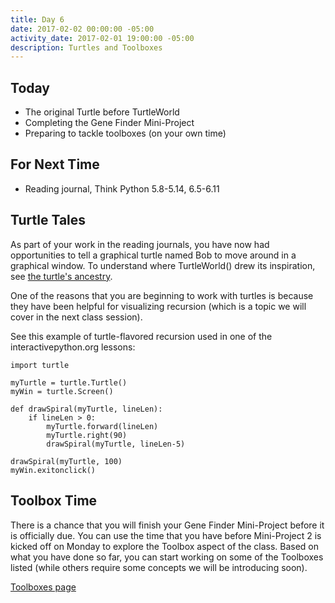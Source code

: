 ```yaml
---
title: Day 6
date: 2017-02-02 00:00:00 -05:00
activity_date: 2017-02-01 19:00:00 -05:00
description: Turtles and Toolboxes
---
```


## Today

* The original Turtle before TurtleWorld
* Completing the Gene Finder Mini-Project
* Preparing to tackle toolboxes (on your own time)

## For Next Time

* Reading journal, Think Python 5.8-5.14, 6.5-6.11

## Turtle Tales

As part of your work in the reading journals, you have now had opportunities to tell a graphical turtle named Bob to move around in a graphical window. To understand where TurtleWorld() drew its inspiration, see [the turtle's ancestry](http://el.media.mit.edu/logo-foundation/what_is_logo/logo_primer.html).

One of the reasons that you are beginning to work with turtles is because they have been helpful for visualizing recursion (which is a topic we will cover in the next class session).

See this example of turtle-flavored recursion used in one of the interactivepython.org lessons:

```
import turtle

myTurtle = turtle.Turtle()
myWin = turtle.Screen()

def drawSpiral(myTurtle, lineLen):
    if lineLen > 0:
        myTurtle.forward(lineLen)
        myTurtle.right(90)
        drawSpiral(myTurtle, lineLen-5)

drawSpiral(myTurtle, 100)
myWin.exitonclick()
```

## Toolbox Time
There is a chance that you will finish your Gene Finder Mini-Project before it is officially due. You can use the time that you have before Mini-Project 2 is kicked off on Monday to explore the Toolbox aspect of the class. Based on what you have done so far, you can start working on some of the Toolboxes listed (while others require some concepts we will be introducing soon).

[Toolboxes page](https://sd17spring.github.io//toolboxes/)
